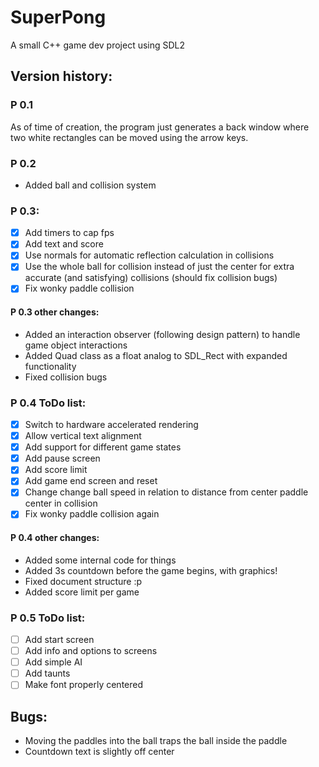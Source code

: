 # SuperPong
A small C++ game dev project using SDL2

## Version history:

### P 0.1
As of time of creation, the program just generates a back window where two white rectangles can be moved using the arrow keys.

### P 0.2
- Added ball and collision system

### P 0.3:
- [x] Add timers to cap fps
- [x] Add text and score
- [x] Use normals for automatic reflection calculation in collisions
- [x] Use the whole ball for collision instead of just the center for extra accurate (and satisfying) collisions (should fix collision bugs)
- [x] Fix wonky paddle collision

#### P 0.3 other changes:
- Added an interaction observer (following design pattern) to handle game object interactions
- Added Quad class as a float analog to SDL_Rect with expanded functionality
- Fixed collision bugs

### P 0.4 ToDo list:
- [x] Switch to hardware accelerated rendering
- [x] Allow vertical text alignment
- [x] Add support for different game states
- [x] Add pause screen
- [x] Add score limit
- [x] Add game end screen and reset
- [x] Change change ball speed in relation to distance from center paddle center in collision
- [x] Fix wonky paddle collision again

#### P 0.4 other changes:
- Added some internal code for things
- Added 3s countdown before the game begins, with graphics!
- Fixed document structure :p
- Added score limit per game

### P 0.5 ToDo list:
- [ ] Add start screen
- [ ] Add info and options to screens
- [ ] Add simple AI
- [ ] Add taunts
- [ ] Make font properly centered

## Bugs:
- Moving the paddles into the ball traps the ball inside the paddle
- Countdown text is slightly off center